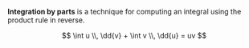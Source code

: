 **Integration by parts** is a technique for computing an integral using the product rule in reverse.

$$
\int u \\, \dd{v} + \int v \\, \dd{u}  = uv
$$